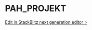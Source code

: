 # PAH_PROJEKT

[Edit in StackBlitz next generation editor ⚡️](https://stackblitz.com/~/github.com/kryrub3120/PAH_PROJEKT)
